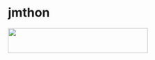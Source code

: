 # jmthon

<p align="left"><a href="https://heroku.com/deploy?template=https://github.com/0wwbbww/JMTHON-BACK"> <img src="https://img.shields.io/badge/Deploy%20To%20Heroku-purple?style=for-the-badge&logo=heroku" width="320" height="58.45"/></a></p>
